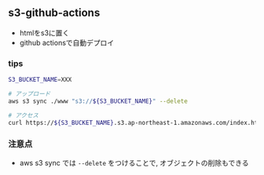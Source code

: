 ## s3-github-actions

- htmlをs3に置く
- github actionsで自動デプロイ

### tips

```bash
S3_BUCKET_NAME=XXX

# アップロード
aws s3 sync ./www "s3://${S3_BUCKET_NAME}" --delete

# アクセス
curl https://${S3_BUCKET_NAME}.s3.ap-northeast-1.amazonaws.com/index.html
```

### 注意点
- aws s3 sync では `--delete` をつけることで, オブジェクトの削除もできる
